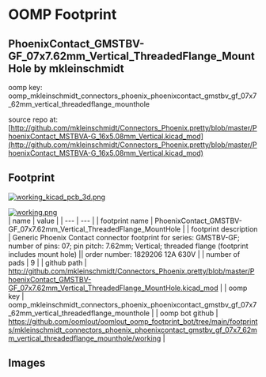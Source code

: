 # OOMP Footprint  
## PhoenixContact_GMSTBV-GF_07x7.62mm_Vertical_ThreadedFlange_MountHole  by mkleinschmidt  
  
oomp key: oomp_mkleinschmidt_connectors_phoenix_phoenixcontact_gmstbv_gf_07x7_62mm_vertical_threadedflange_mounthole  
  
source repo at: [http://github.com/mkleinschmidt/Connectors_Phoenix.pretty/blob/master/PhoenixContact_MSTBVA-G_16x5.08mm_Vertical.kicad_mod](http://github.com/mkleinschmidt/Connectors_Phoenix.pretty/blob/master/PhoenixContact_MSTBVA-G_16x5.08mm_Vertical.kicad_mod)  
## Footprint  
  
[![working_kicad_pcb_3d.png](working_kicad_pcb_3d_600.png)](working_kicad_pcb_3d.png)  
  
[![working.png](working_600.png)](working.png)  
| name | value | 
| --- | --- | 
| footprint name | PhoenixContact_GMSTBV-GF_07x7.62mm_Vertical_ThreadedFlange_MountHole | 
| footprint description | Generic Phoenix Contact connector footprint for series: GMSTBV-GF; number of pins: 07; pin pitch: 7.62mm; Vertical; threaded flange (footprint includes mount hole) || order number: 1829206 12A 630V | 
| number of pads | 9 | 
| github path | http://github.com/mkleinschmidt/Connectors_Phoenix.pretty/blob/master/PhoenixContact_GMSTBV-GF_07x7.62mm_Vertical_ThreadedFlange_MountHole.kicad_mod | 
| oomp key | oomp_mkleinschmidt_connectors_phoenix_phoenixcontact_gmstbv_gf_07x7_62mm_vertical_threadedflange_mounthole | 
| oomp bot github | https://github.com/oomlout/oomlout_oomp_footprint_bot/tree/main/footprints/mkleinschmidt_connectors_phoenix_phoenixcontact_gmstbv_gf_07x7_62mm_vertical_threadedflange_mounthole/working | 
## Images  
